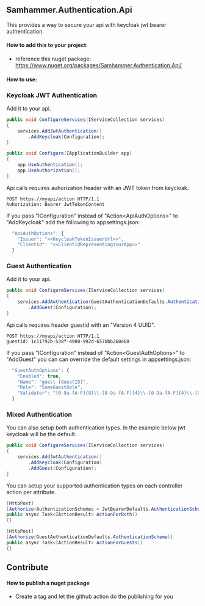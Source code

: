 ## Samhammer.Authentication.Api

This provides a way to secure your api with keycloak jwt bearer authentication.

#### How to add this to your project:
- reference this nuget package: https://www.nuget.org/packages/Samhammer.Authentication.Api/

#### How to use:

### Keycloak JWT Authentication

Add it to your api.
```csharp
public void ConfigureServices(IServiceCollection services)
{
    services.AddJwtAuthentication()
        .AddKeycloak(Configuration);
}

public void Configure(IApplicationBuilder app)
{
    app.UseAuthentication();
    app.UseAuthorization();
}
```

Api calls requires auhorization header with an JWT token from keycloak.
```curl
POST https://myapi/action HTTP/1.1
Auhorization: Bearer JwtTokenContent
```

If you pass "IConfiguration" instead of "Action\<ApiAuthOptions\>" to "AddKeycloak" add the following to appsettings.json:
```js
  "ApiAuthOptions": {
    "Issuer": "<<KeycloakTokenIssuerUrl>>",
    "ClientId": "<<ClientIdRepresentingYourApp>>"
  }
```

### Guest Authentication

Add it to your api.
```csharp
public void ConfigureServices(IServiceCollection services)
{
    services.AddAuthentication(GuestAuthenticationDefaults.AuthenticationScheme)
        .AddGuest(Configuration);
}
```

Api calls requires header guestid with an "Version 4 UUID".
```curl
POST https://myapi/action HTTP/1.1
guestid: 1c11792b-538f-4908-992d-6570bb268e60
```

If you pass "IConfiguration" instead of "Action\<GuestAuthOptions\>" to "AddGuest" you can can override the default settings in appsettings.json:
```js
  "GuestAuthOptions": {
    "Enabled": true,
    "Name": "guest-[GuestID]",    
    "Role": "SomeGuestRole",
    "Validator": "[0-9a-fA-F]{8}\\-[0-9a-fA-F]{4}\\-[0-9a-fA-F]{4}\\-[0-9a-fA-F]{4}\\-[0-9a-fA-F]{12}"
  }
```

### Mixed Authentication
You can also setup both authentication types. In the example below jwt keycloak will be the default.

```csharp
public void ConfigureServices(IServiceCollection services)
{
    services.AddJwtAuthentication()
        .AddKeycloak(Configuration)
        .AddGuest(Configuration);
}
```

You can setup your supported authentication types on each controller action per attribute.

```csharp
[HttpPost]
[Authorize(AuthenticationSchemes = JwtBearerDefaults.AuthenticationScheme + ", " + GuestAuthenticationDefaults.AuthenticationScheme)]
public async Task<IActionResult> ActionForBoth()
{}

[HttpPost]
[Authorize(GuestAuthenticationDefaults.AuthenticationScheme)]
public async Task<IActionResult> ActionForGuests()
{}
```


## Contribute

#### How to publish a nuget package
- Create a tag and let the github action do the publishing for you
